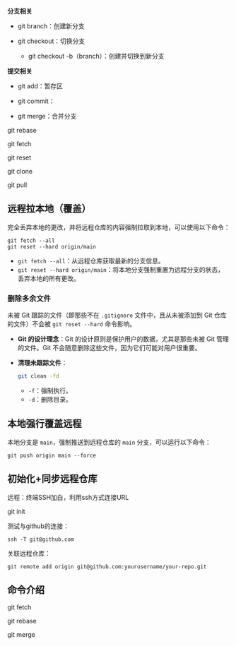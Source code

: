 

**分支相关**

* git branch：创建新分支

* git checkout：切换分支
  * git checkout -b（branch）：创建并切换到新分支

**提交相关**

* git add：暂存区

* git commit：



* git merge：合并分支

git rebase

git fetch

git reset



git clone

git pull



## 远程拉本地（覆盖）

完全丢弃本地的更改，并将远程仓库的内容强制拉取到本地，可以使用以下命令：

```
git fetch --all
git reset --hard origin/main 
```

- `git fetch --all`：从远程仓库获取最新的分支信息。
- `git reset --hard origin/main`：将本地分支强制重置为远程分支的状态，丢弃本地的所有更改。

### 删除多余文件

未被 Git 跟踪的文件（即那些不在 `.gitignore` 文件中，且从未被添加到 Git 仓库的文件）不会被 `git reset --hard` 命令影响。

- **Git 的设计理念**：Git 的设计原则是保护用户的数据，尤其是那些未被 Git 管理的文件。Git 不会随意删除这些文件，因为它们可能对用户很重要。

- **清理未跟踪文件**：

  ```bash
  git clean -fd
  ```

  - `-f`：强制执行。
  - `-d`：删除目录。



## 本地强行覆盖远程

本地分支是 `main`，强制推送到远程仓库的 `main` 分支，可以运行以下命令：

```
git push origin main --force
```







## 初始化+同步远程仓库

远程：终端SSH加白，利用ssh方式连接URL

git init

测试与github的连接：

```
ssh -T git@github.com
```

关联远程仓库：

```
git remote add origin git@github.com:yourusername/your-repo.git
```









## 命令介绍

git fetch



git rebase



git merge



